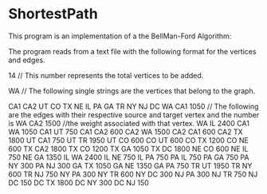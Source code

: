 
# ShortestPath
This program is an implementation of a the BellMan-Ford Algorithm:

The program reads from a text file with the following format for the vertices and edges.

14 // This number represents the total vertices to be added.

WA // The following single strings are the vertices that belong to the graph.


CA1
CA2
UT
CO
TX
NE
IL
PA
GA
TR
NY
NJ
DC
WA CA1 1050 // The following are the edges with their respective source and target vertex and the number is 
WA CA2 1500 //the weight associated with that vertex.
WA IL 2400
CA1 WA 1050
CA1 UT 750
CA1 CA2 600
CA2 WA 1500
CA2 CA1 600
CA2 TX 1800
UT CA1 750
UT TR 1950
UT CO 600
CO UT 600
CO TX 1200
CO NE 600
TX CA2 1800
TX CO 1200
TX GA 1050
TX DC 1800
NE CO 600
NE IL 750
NE GA 1350
IL WA 2400
IL NE 750
IL PA 750
PA IL 750
PA GA 750
PA NY 300
PA NJ 300
GA TX 1050
GA NE 1350
GA PA 750
TR UT 1950
TR NY 600
TR NJ 750
NY PA 300
NY TR 600
NY DC 300
NJ PA 300
NJ TR 750
NJ DC 150
DC TX 1800
DC NY 300
DC NJ 150
